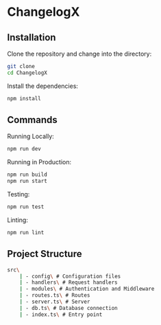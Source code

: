 # ChangelogX

## Installation

Clone the repository and change into the directory:

```bash
git clone
cd ChangelogX
```

Install the dependencies:

```bash
npm install
```

## Commands

Running Locally:

```bash
npm run dev
```

Running in Production:

```bash
npm run build
npm run start
```

Testing:

```bash
npm run test
```

Linting:

```bash
npm run lint
```

## Project Structure

```bash
src\
    | - config\ # Configuration files
    | - handlers\ # Request handlers
    | - modules\ # Authentication and Middleware
    | - routes.ts\ # Routes
    | - server.ts\ # Server
    | - db.ts\ # Database connection
    | - index.ts\ # Entry point
```
